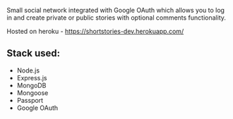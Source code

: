 Small social network integrated with Google OAuth which allows you to log in and create private or public stories with optional comments functionality.

Hosted on heroku - https://shortstories-dev.herokuapp.com/

## Stack used:

- Node.js
- Express.js
- MongoDB
- Mongoose
- Passport
- Google OAuth
